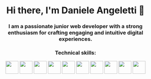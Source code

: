 ### <h1 align="center">Hi there, I'm Daniele Angeletti 👋</h1>

### <p align="center">I am a passionate junior web developer with a strong enthusiasm for crafting engaging and intuitive digital experiences.</p>

### <p align="center">Technical skills:</p>
<p align="center">
  <a href="https://www.html.it/" target="blank"><img src="https://e7.pngegg.com/pngimages/410/100/png-clipart-web-development-html-responsive-web-design-logo-javascript-html-angle-web-design-thumbnail.png" width="40" height="40"/></a>
  <a href="#"><img src="https://upload.wikimedia.org/wikipedia/commons/thumb/d/d5/CSS3_logo_and_wordmark.svg/1452px-CSS3_logo_and_wordmark.svg.png" width="40" height="40"/></a>
  <a href="#"><img src="https://iconape.com/wp-content/files/eh/367786/svg/logo-sass-logo-icon-png-svg.png" width="40" height="40"/></a>
  <a href="#"><img src="https://upload.wikimedia.org/wikipedia/commons/thumb/b/b2/Bootstrap_logo.svg/800px-Bootstrap_logo.svg.png" width="40" height="40"/></a>
  <a href="#"><img src="https://upload.wikimedia.org/wikipedia/commons/6/6a/JavaScript-logo.png" width="40" height="40"/></a>
  <a href="#"><img src="https://upload.wikimedia.org/wikipedia/commons/thumb/9/95/Vue.js_Logo_2.svg/555px-Vue.js_Logo_2.svg.png" width="40" height="40"/></a>
  <a href="#"><img src="https://upload.wikimedia.org/wikipedia/commons/f/f1/Vitejs-logo.svg" width="40" height="40"/></a>
  <a href="#"><img src="https://upload.wikimedia.org/wikipedia/commons/thumb/2/27/PHP-logo.svg/2560px-PHP-logo.svg.png" width="40" height="40"/></a>
  <a href="#"><img src="https://i.pinimg.com/474x/cc/2a/d1/cc2ad105c2818e224bfb3bafb480e659.jpg" width="40" height="40"/></a>
  <a href="#"><img src="https://upload.wikimedia.org/wikipedia/commons/thumb/9/9a/Laravel.svg/1969px-Laravel.svg.png" width="40" height="40"/></a>
</p>

<!--
**danieleangeletti/danieleangeletti** is a ✨ _special_ ✨ repository because its `README.md` (this file) appears on your GitHub profile.

Here are some ideas to get you started:

- 🔭 I’m currently working on ...
- 🌱 I’m currently learning ...
- 👯 I’m looking to collaborate on ...
- 🤔 I’m looking for help with ...
- 💬 Ask me about ...
- 📫 How to reach me: ...
- 😄 Pronouns: ...
- ⚡ Fun fact: ...
-->
